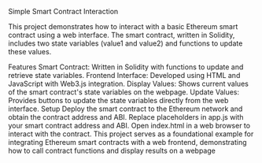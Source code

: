 Simple Smart Contract Interaction


This project demonstrates how to interact with a basic Ethereum smart contract using a web interface. The smart contract, written in Solidity, includes two state variables (value1 and value2) and functions to update these values.

Features
Smart Contract: Written in Solidity with functions to update and retrieve state variables.
Frontend Interface: Developed using HTML and JavaScript with Web3.js integration.
Display Values: Shows current values of the smart contract's state variables on the webpage.
Update Values: Provides buttons to update the state variables directly from the web interface.
Setup
Deploy the smart contract to the Ethereum network and obtain the contract address and ABI.
Replace placeholders in app.js with your smart contract address and ABI.
Open index.html in a web browser to interact with the contract.
This project serves as a foundational example for integrating Ethereum smart contracts with a web frontend, demonstrating how to call contract functions and display results on a webpage

